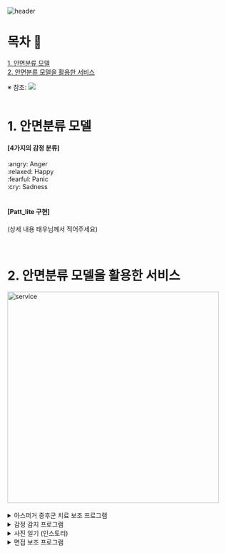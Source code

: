 ![header](https://capsule-render.vercel.app/api?type=slice&color=1478cd&height=225&section=header&animation=twinkling&text=Step-up%20Project&desc=Member:%20박태우,%20김수현,%20이재익,%20이주완,%20허은영&fontColor=ffffff&fontSize=40&fontAlign=72&fontAlignY=20&descSize=15&descAlign=72&descAlignY=35&rotate=15)

# 목차 :bookmark_tabs:
[1. 안면분류 모델](#1-안면분류-모델)<br>
[2. 안면분류 모델을 활용한 서비스](#2-안면분류-모델을-활용한-서비스)<br>
<div>
	※ 참조: 
	<a href="https://www.notion.so/68917b8e5bc54a978beec758fd546705?v=f873038b83454d938f8e42ef863b2d9c">
		<img src="https://img.shields.io/badge/Notion-000000?style=flat&logo=Notion&logoColor=white"/>
	</a>
</div>
<br>

# 1. 안면분류 모델
<div>
	<h4>[4가지의 감정 분류]</h4>
	:angry: Anger<br>
	:relaxed: Happy<br>
	:fearful: Panic<br>
	:cry: Sadness<br><br>
	<h4>[Patt_lite 구현]</h4>
	(상세 내용 태우님께서 적어주세요)
</div>
<br><br>

# 2. 안면분류 모델을 활용한 서비스
<div>
	<img width="474" alt="service" src="https://github.com/iamrosy20/WASSUPAI/assets/81972902/7bfeda17-5348-4b05-a2ef-517655d2cf2f"><br><br>
</div>

<details>
<summary>아스퍼거 증후군 치료 보조 프로그램</summary>
  	<img width="327" alt="1" src="https://github.com/iamrosy20/WASSUPAI/assets/81972902/7d61a510-5597-485a-ac65-d1dec76f9a93"><br>
	상세내용1
</details>

 <details>
<summary>감정 감지 프로그램</summary>
	상세내용2	
</details>

 <details>
<summary>사진 일기 (인스토리)</summary>
  	<img width="276" alt="3" src="https://github.com/iamrosy20/WASSUPAI/assets/81972902/0ecb6d73-4333-4c39-b554-f5b40013a40b"><br>
	 상세내용3
</details>

 <details>
<summary>면접 보조 프로그램</summary>
  	<img width="256" alt="4" src="https://github.com/iamrosy20/WASSUPAI/assets/81972902/323d7669-0aff-4e2b-ace3-6848754be06a"><br>
	 상세내용4
</details>

